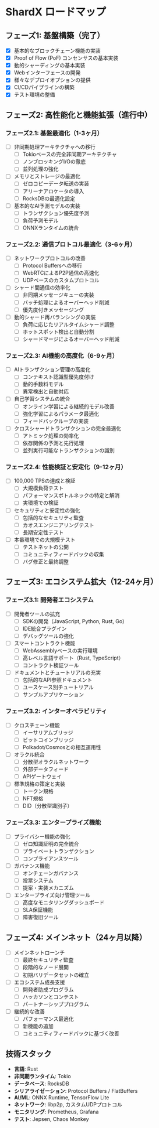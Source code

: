 # ShardX ロードマップ

## フェーズ1: 基盤構築（完了）

- [x] 基本的なブロックチェーン機能の実装
- [x] Proof of Flow (PoF) コンセンサスの基本実装
- [x] 動的シャーディングの基本実装
- [x] Webインターフェースの開発
- [x] 様々なデプロイオプションの提供
- [x] CI/CDパイプラインの構築
- [x] テスト環境の整備

## フェーズ2: 高性能化と機能拡張（進行中）

### フェーズ2.1: 基盤最適化（1-3ヶ月）

- [ ] 非同期処理アーキテクチャへの移行
  - [ ] Tokioベースの完全非同期アーキテクチャ
  - [ ] ノンブロッキングI/Oの徹底
  - [ ] 並列処理の強化

- [ ] メモリとストレージの最適化
  - [ ] ゼロコピーデータ転送の実装
  - [ ] アリーナアロケータの導入
  - [ ] RocksDBの最適化設定

- [ ] 基本的なAI予測モデルの実装
  - [ ] トランザクション優先度予測
  - [ ] 負荷予測モデル
  - [ ] ONNXランタイムの統合

### フェーズ2.2: 通信プロトコル最適化（3-6ヶ月）

- [ ] ネットワークプロトコルの改善
  - [ ] Protocol Buffersへの移行
  - [ ] WebRTCによるP2P通信の高速化
  - [ ] UDPベースのカスタムプロトコル

- [ ] シャード間通信の効率化
  - [ ] 非同期メッセージキューの実装
  - [ ] バッチ処理によるオーバーヘッド削減
  - [ ] 優先度付きメッセージング

- [ ] 動的シャード再バランシングの実装
  - [ ] 負荷に応じたリアルタイムシャード調整
  - [ ] ホットスポット検出と自動分割
  - [ ] シャードマージによるオーバーヘッド削減

### フェーズ2.3: AI機能の高度化（6-9ヶ月）

- [ ] AIトランザクション管理の高度化
  - [ ] コンテキスト認識型優先度付け
  - [ ] 動的手数料モデル
  - [ ] 異常検出と自動対応

- [ ] 自己学習システムの統合
  - [ ] オンライン学習による継続的モデル改善
  - [ ] 強化学習によるパラメータ最適化
  - [ ] フィードバックループの実装

- [ ] クロスシャードトランザクションの完全最適化
  - [ ] アトミック処理の効率化
  - [ ] 依存関係の予測と先行処理
  - [ ] 並列実行可能なトランザクションの識別

### フェーズ2.4: 性能検証と安定化（9-12ヶ月）

- [ ] 100,000 TPSの達成と検証
  - [ ] 大規模負荷テスト
  - [ ] パフォーマンスボトルネックの特定と解消
  - [ ] 実環境での検証

- [ ] セキュリティと安定性の強化
  - [ ] 包括的なセキュリティ監査
  - [ ] カオスエンジニアリングテスト
  - [ ] 長期安定性テスト

- [ ] 本番環境での大規模テスト
  - [ ] テストネットの公開
  - [ ] コミュニティフィードバックの収集
  - [ ] バグ修正と最終調整

## フェーズ3: エコシステム拡大（12-24ヶ月）

### フェーズ3.1: 開発者エコシステム

- [ ] 開発者ツールの拡充
  - [ ] SDKの開発（JavaScript, Python, Rust, Go）
  - [ ] IDE統合プラグイン
  - [ ] デバッグツールの強化

- [ ] スマートコントラクト機能
  - [ ] WebAssemblyベースの実行環境
  - [ ] 高レベル言語サポート（Rust, TypeScript）
  - [ ] コントラクト検証ツール

- [ ] ドキュメントとチュートリアルの充実
  - [ ] 包括的なAPI参照ドキュメント
  - [ ] ユースケース別チュートリアル
  - [ ] サンプルアプリケーション

### フェーズ3.2: インターオペラビリティ

- [ ] クロスチェーン機能
  - [ ] イーサリアムブリッジ
  - [ ] ビットコインブリッジ
  - [ ] Polkadot/Cosmosとの相互運用性

- [ ] オラクル統合
  - [ ] 分散型オラクルネットワーク
  - [ ] 外部データフィード
  - [ ] APIゲートウェイ

- [ ] 標準規格の策定と実装
  - [ ] トークン規格
  - [ ] NFT規格
  - [ ] DID（分散型識別子）

### フェーズ3.3: エンタープライズ機能

- [ ] プライバシー機能の強化
  - [ ] ゼロ知識証明の完全統合
  - [ ] プライベートトランザクション
  - [ ] コンプライアンスツール

- [ ] ガバナンス機能
  - [ ] オンチェーンガバナンス
  - [ ] 投票システム
  - [ ] 提案・実装メカニズム

- [ ] エンタープライズ向け管理ツール
  - [ ] 高度なモニタリングダッシュボード
  - [ ] SLA保証機能
  - [ ] 障害復旧ツール

## フェーズ4: メインネット（24ヶ月以降）

- [ ] メインネットローンチ
  - [ ] 最終セキュリティ監査
  - [ ] 段階的なノード展開
  - [ ] 初期バリデータセットの確立

- [ ] エコシステム成長支援
  - [ ] 開発者助成プログラム
  - [ ] ハッカソンとコンテスト
  - [ ] パートナーシッププログラム

- [ ] 継続的な改善
  - [ ] パフォーマンス最適化
  - [ ] 新機能の追加
  - [ ] コミュニティフィードバックに基づく改善

## 技術スタック

- **言語**: Rust
- **非同期ランタイム**: Tokio
- **データベース**: RocksDB
- **シリアライゼーション**: Protocol Buffers / FlatBuffers
- **AI/ML**: ONNX Runtime, TensorFlow Lite
- **ネットワーク**: libp2p, カスタムUDPプロトコル
- **モニタリング**: Prometheus, Grafana
- **テスト**: Jepsen, Chaos Monkey